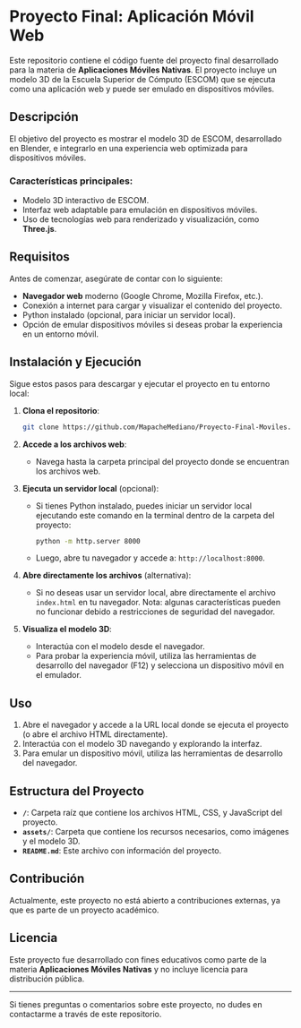 # Proyecto Final: Aplicación Móvil Web

Este repositorio contiene el código fuente del proyecto final desarrollado para la materia de **Aplicaciones Móviles Nativas**. El proyecto incluye un modelo 3D de la Escuela Superior de Cómputo (ESCOM) que se ejecuta como una aplicación web y puede ser emulado en dispositivos móviles.

## Descripción
El objetivo del proyecto es mostrar el modelo 3D de ESCOM, desarrollado en Blender, e integrarlo en una experiencia web optimizada para dispositivos móviles.

### Características principales:
- Modelo 3D interactivo de ESCOM.
- Interfaz web adaptable para emulación en dispositivos móviles.
- Uso de tecnologías web para renderizado y visualización, como **Three.js**.

## Requisitos
Antes de comenzar, asegúrate de contar con lo siguiente:

- **Navegador web** moderno (Google Chrome, Mozilla Firefox, etc.).
- Conexión a internet para cargar y visualizar el contenido del proyecto.
- Python instalado (opcional, para iniciar un servidor local).
- Opción de emular dispositivos móviles si deseas probar la experiencia en un entorno móvil.

## Instalación y Ejecución
Sigue estos pasos para descargar y ejecutar el proyecto en tu entorno local:

1. **Clona el repositorio**:
   ```bash
   git clone https://github.com/MapacheMediano/Proyecto-Final-Moviles.git
   ```

2. **Accede a los archivos web**:
   - Navega hasta la carpeta principal del proyecto donde se encuentran los archivos web.

3. **Ejecuta un servidor local** (opcional):
   - Si tienes Python instalado, puedes iniciar un servidor local ejecutando este comando en la terminal dentro de la carpeta del proyecto:
     ```bash
     python -m http.server 8000
     ```
   - Luego, abre tu navegador y accede a: `http://localhost:8000`.

4. **Abre directamente los archivos** (alternativa):
   - Si no deseas usar un servidor local, abre directamente el archivo `index.html` en tu navegador. Nota: algunas características pueden no funcionar debido a restricciones de seguridad del navegador.

5. **Visualiza el modelo 3D**:
   - Interactúa con el modelo desde el navegador.
   - Para probar la experiencia móvil, utiliza las herramientas de desarrollo del navegador (F12) y selecciona un dispositivo móvil en el emulador.

## Uso
1. Abre el navegador y accede a la URL local donde se ejecuta el proyecto (o abre el archivo HTML directamente).
2. Interactúa con el modelo 3D navegando y explorando la interfaz.
3. Para emular un dispositivo móvil, utiliza las herramientas de desarrollo del navegador.

## Estructura del Proyecto
- **`/`**: Carpeta raíz que contiene los archivos HTML, CSS, y JavaScript del proyecto.
- **`assets/`**: Carpeta que contiene los recursos necesarios, como imágenes y el modelo 3D.
- **`README.md`**: Este archivo con información del proyecto.

## Contribución
Actualmente, este proyecto no está abierto a contribuciones externas, ya que es parte de un proyecto académico.

## Licencia
Este proyecto fue desarrollado con fines educativos como parte de la materia **Aplicaciones Móviles Nativas** y no incluye licencia para distribución pública.

---

Si tienes preguntas o comentarios sobre este proyecto, no dudes en contactarme a través de este repositorio.

